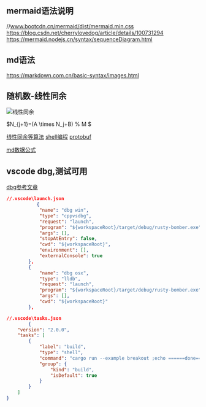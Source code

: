 mermaid语法说明
---------------

//www.bootcdn.cn/mermaid/dist/mermaid.min.css
https://blog.csdn.net/cherrylovedog/article/details/100731294
https://mermaid.nodejs.cn/syntax/sequenceDiagram.html

md语法
------
https://markdown.com.cn/basic-syntax/images.html


随机数-线性同余
--------------

![线性同余](https://pic4.zhimg.com/v2-0ae6921256f2cd094ed2fa2bbb3f1627_r.jpg)

$N_{j+1}=(A \times N_j+B) \% M $



[线性同余等算法](https://oi-wiki.org/math/number-theory/linear-equation/)
[shell编程](https://c.biancheng.net/shell/base/)
[protobuf](https://protobuf.dev/programming-guides/proto3/)

[md数据公式](https://zhuanlan.zhihu.com/p/441454622)

vscode dbg,测试可用
-------------------

[dbg参考文章](https://learnku.com/rust/t/36706)
```json
//.vscode\launch.json
           {
            "name": "dbg win",
            "type": "cppvsdbg",
            "request": "launch",
            "program": "${workspaceRoot}/target/debug/rusty-bomber.exe",
            "args": [],
            "stopAtEntry": false,
            "cwd": "${workspaceRoot}",
            "environment": [],
            "externalConsole": true
        },
        {
            "name": "dbg osx",
            "type": "lldb",
            "request": "launch",
            "program": "${workspaceRoot}/target/debug/rusty-bomber.exe",
            "args": [],
            "cwd": "${workspaceRoot}"
        },

//.vscode\tasks.json
        {
	"version": "2.0.0",
	"tasks": [
		{
			"label": "build",
			"type": "shell",
			"command": "cargo run --example breakout ;echo ======done====",
			"group": {
				"kind": "build",
				"isDefault": true
			}
		}
	]
}
```